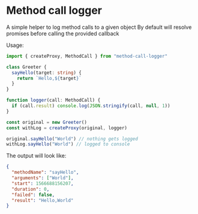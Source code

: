 # Method call logger

A simple helper to log method calls to a given object
By default will resolve promises before calling the provided callback

Usage:

```typescript
import { createProxy, MethodCall } from "method-call-logger"

class Greeter {
  sayHello(target: string) {
    return `Hello,${target}`
  }
}

function logger(call: MethodCall) {
  if (call.result) console.log(JSON.stringify(call, null, 1))
}

const original = new Greeter()
const withLog = createProxy(original, logger)

original.sayHello("World") // nothing gets logged
withLog.sayHello("World") // logged to console
```

The output will look like:

```json
{
  "methodName": "sayHello",
  "arguments": ["World"],
  "start": 1566688156207,
  "duration": 0,
  "failed": false,
  "result": "Hello,World"
}
```
